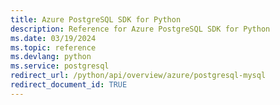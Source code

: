 ```yaml
---
title: Azure PostgreSQL SDK for Python
description: Reference for Azure PostgreSQL SDK for Python
ms.date: 03/19/2024
ms.topic: reference
ms.devlang: python
ms.service: postgresql
redirect_url: /python/api/overview/azure/postgresql-mysql
redirect_document_id: TRUE
---
```

